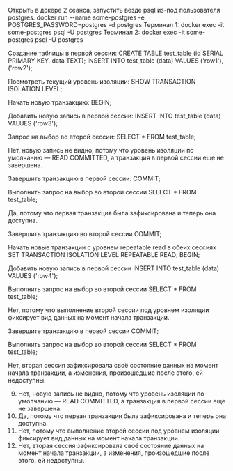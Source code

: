 Открыть в докере 2 сеанса, запустить везде psql из-под пользователя postgres.
docker run --name some-postgres -e POSTGRES_PASSWORD=postgres -d postgres
Терминал 1: docker exec -it some-postgres psql -U postgres
Терминал 2: docker exec -it some-postgres psql -U postgres

Создание таблицы в первой сессии:
CREATE TABLE test_table (id SERIAL PRIMARY KEY, data TEXT);
INSERT INTO test_table (data) VALUES ('row1'), ('row2');

Посмотреть текущий уровень изоляции:
SHOW TRANSACTION ISOLATION LEVEL;

Начать новую транзакцию:
BEGIN;

Добавить новую запись в первой сессии:
INSERT INTO test_table (data) VALUES ('row3');

Запрос на выбор во второй сессии:
SELECT * FROM test_table;

Нет, новую запись не видно, потому что уровень изоляции по умолчанию — READ COMMITTED, а транзакция в первой сессии еще не завершена.

Завершить транзакцию в первой сессии:
COMMIT;

Выполнить запрос на выбор во второй сессии
SELECT * FROM test_table;

Да, потому что первая транзакция была зафиксирована и теперь она доступна.

Завершить транзакцию во второй сессии
COMMIT;

Начать новые транзакции с уровнем repeatable read в обеих сессиях
SET TRANSACTION ISOLATION LEVEL REPEATABLE READ;
BEGIN;

Добавить новую запись в первой сессии
INSERT INTO test_table (data) VALUES ('row4');

Выполнить запрос на выбор во второй сессии
SELECT * FROM test_table;

 Нет, потому что выполнение второй сессии под уровнем изоляции фиксирует вид данных на момент начала транзакции.

Завершите транзакцию в первой сессии
COMMIT;

Выполнить запрос на выбор во второй сессии
SELECT * FROM test_table;

Нет, вторая сессия зафиксировала своё состояние данных на момент начала транзакции, а изменения, произошедшие после этого, ей недоступны. 





9. Нет, новую запись не видно, потому что уровень изоляции по умолчанию — READ COMMITTED, а транзакция в первой сессии еще не завершена.
10. Да, потому что первая транзакция была зафиксирована и теперь она доступна.
17. Нет, потому что выполнение второй сессии под уровнем изоляции фиксирует вид данных на момент начала транзакции.
20. Нет, вторая сессия зафиксировала своё состояние данных на момент начала транзакции, а изменения, произошедшие после этого, ей недоступны. 
